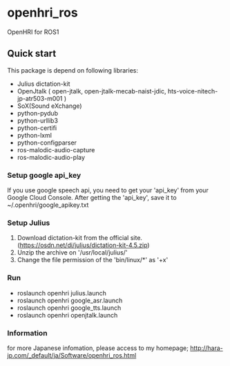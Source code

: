 # openhri_ros
OpenHRI for ROS1

## Quick start
This package is depend on following libraries:
  * Julius dictation-kit
  * OpenJtalk ( open-jtalk, open-jtalk-mecab-naist-jdic, hts-voice-nitech-jp-atr503-m001 )
  * SoX(Sound eXchange)
  * python-pydub
  * python-urllib3
  * python-certifi
  * python-lxml
  * python-configparser
  * ros-malodic-audio-capture
  * ros-malodic-audio-play

### Setup google api_key
If you use google speech api, you need to get your 'api_key' from your Google Cloud Console.
After getting the 'api_key', save it to ~/.openhri/google_apikey.txt

### Setup Julius
1. Download dictation-kit from the official site.(https://osdn.net/di/julius/dictation-kit-4.5.zip)
2. Unzip the archive on '/usr/local/julius/'
2. Change the file permission of the 'bin/linux/\*' as '+x'


### Run 
 * roslaunch openhri julius.launch
 * roslaunch openhri google_asr.launch
 * roslaunch openhri google_tts.launch
 * roslaunch openhri openjtalk.launch
 
 ### Information
 for more Japanese infomation, please access to my homepage; http://hara-jp.com/_default/ja/Software/openhri_ros.html
